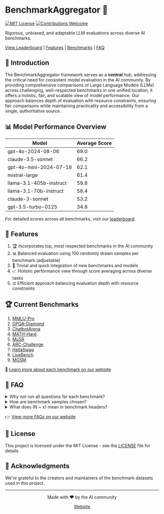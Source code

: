 # BenchmarkAggregator 🚀

[![MIT License](https://img.shields.io/badge/License-MIT-green.svg)](https://choosealicense.com/licenses/mit/)
[![Contributions Welcome](https://img.shields.io/badge/contributions-welcome-brightgreen.svg?style=flat)](https://github.com/yourusername/benchmarkaggregator/issues)

Rigorous, unbiased, and adaptable LLM evaluations across diverse AI benchmarks.

[View Leaderboard](https://benchmark-aggregator-lvss.vercel.app/) | [Features](#🌟-features) | [Benchmarks](#🏆-current-benchmarks) | [FAQ](#🤔-faq)

## 🎯 Introduction

The BenchmarkAggregator framework serves as a **central** hub, addressing the critical need for consistent model evaluation in the AI community. By providing comprehensive comparisons of Large Language Models (LLMs) across challenging, well-respected benchmarks in one unified location, it offers a holistic, fair, and scalable view of model performance. Our approach balances depth of evaluation with resource constraints, ensuring fair comparisons while maintaining practicality and accessibility from a single, authoritative source.

## 📊 Model Performance Overview

| Model | Average Score |
|-------|---------------|
| gpt-4o-2024-08-06 | 69.0 |
| claude-3.5-sonnet | 66.2 |
| gpt-4o-mini-2024-07-18 | 62.1 |
| mistral-large | 61.4 |
| llama-3.1-405b-instruct | 59.8 |
| llama-3.1-70b-instruct | 58.4 |
| claude-3-sonnet | 53.2 |
| gpt-3.5-turbo-0125 | 34.8 |

For detailed scores across all benchmarks, visit our [leaderboard](https://benchmark-aggregator-lvss.vercel.app/).

## 🌟 Features

1. 🏆 Incorporates top, most respected benchmarks in the AI community
2. 📊 Balanced evaluation using 100 randomly drawn samples per benchmark (adjustable)
3. 🔌 Trivial and quick integration of new benchmarks and models
4. 📈 Holistic performance view through score averaging across diverse tasks
5. ⚖️ Efficient approach balancing evaluation depth with resource constraints

## 🏆 Current Benchmarks
1. [MMLU-Pro](https://huggingface.co/datasets/TIGER-Lab/MMLU-Pro)
2. [GPQA-Diamond](https://huggingface.co/datasets/Idavidrein/gpqa)
3. [ChatbotArena](https://chat.lmsys.org/) 
4. [MATH-Hard](https://huggingface.co/datasets/lighteval/MATH-Hard) 
5. [MuSR](https://huggingface.co/datasets/TAUR-Lab/MuSR) 
6. [ARC-Challenge](https://huggingface.co/datasets/allenai/ai2_arc) 
7. [HellaSwag](https://rowanzellers.com/hellaswag/) 
8. [LiveBench](https://livebench.ai/) 
9. [MGSM](https://huggingface.co/datasets/juletxara/mgsm) 

📖 [Learn more about each benchmark on our website](https://benchmark-aggregator-lvss.vercel.app/)

## 🤔 FAQ

<details>
<summary>Why not run all questions for each benchmark?</summary>
Cost considerations. Our approach balances evaluation depth with resource constraints.
</details>

<details>
<summary>How are benchmark samples chosen?</summary>
Random selection, ensuring consistency across all model evaluations.
</details>

<details>
<summary>What does (N = x) mean in benchmark headers?</summary>
Total questions in the benchmark. N/A for Chatbot Arena and LiveBench (results fetched externally).
</details>

👉 [View more FAQs on our website](https://benchmark-aggregator-lvss.vercel.app/)

## 📄 License

This project is licensed under the MIT License - see the [LICENSE](LICENSE) file for details.

## 🙏 Acknowledgments

We're grateful to the creators and maintainers of the benchmark datasets used in this project. 

---

<p align="center">
  Made with ❤️ by the AI community
</p>

<p align="center">
  <a href="https://benchmark-aggregator-lvss.vercel.app/">Website</a>
</p>